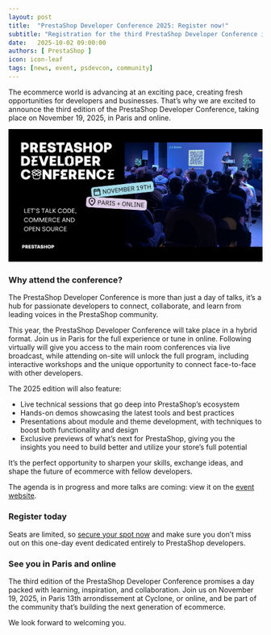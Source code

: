 ```yaml
---
layout: post
title:  "PrestaShop Developer Conference 2025: Register now!"
subtitle: "Registration for the third PrestaShop Developer Conference is now open"
date:   2025-10-02 09:00:00
authors: [ PrestaShop ]
icon: icon-leaf
tags: [news, event, psdevcon, community]
---
```

The ecommerce world is advancing at an exciting pace, creating fresh opportunities for developers and businesses. That’s why we are excited to announce the third edition of the PrestaShop Developer Conference, taking place on November 19, 2025, in Paris and online.

![PrestaShop Developer Conference 2025 Visual](/assets/images/2025/10/DEVCON_2025_1200x628.png)

### Why attend the conference?

The PrestaShop Developer Conference is more than just a day of talks, it’s a hub for passionate developers to connect, collaborate, and learn from leading voices in the PrestaShop community.

This year, the PrestaShop Developer Conference will take place in a hybrid format. Join us in Paris for the full experience or tune in online. Following virtually will give you access to the main room conferences via live broadcast, while attending on-site will unlock the full program, including interactive workshops and the unique opportunity to connect face-to-face with other developers.

The 2025 edition will also feature:
* Live technical sessions that go deep into PrestaShop’s ecosystem
* Hands-on demos showcasing the latest tools and best practices
* Presentations about module and theme development, with techniques to boost both functionality and design
* Exclusive previews of what’s next for PrestaShop, giving you the insights you need to build better and utilize your store’s full potential

It’s the perfect opportunity to sharpen your skills, exchange ideas, and shape the future of ecommerce with fellow developers.

The agenda is in progress and more talks are coming: view it on the [event website](https://events.prestashop.com/e/prestashop-developer-conference-2025/en/sessions).

### Register today

Seats are limited, so [secure your spot now](https://events.prestashop.com/e/prestashop-developer-conference-2025/en) and make sure you don’t miss out on this one-day event dedicated entirely to PrestaShop developers.

### See you in Paris and online

The third edition of the PrestaShop Developer Conference promises a day packed with learning, inspiration, and collaboration. Join us on November 19, 2025, in Paris 13th arrondissement at Cyclone, or online, and be part of the community that’s building the next generation of ecommerce.

We look forward to welcoming you.
